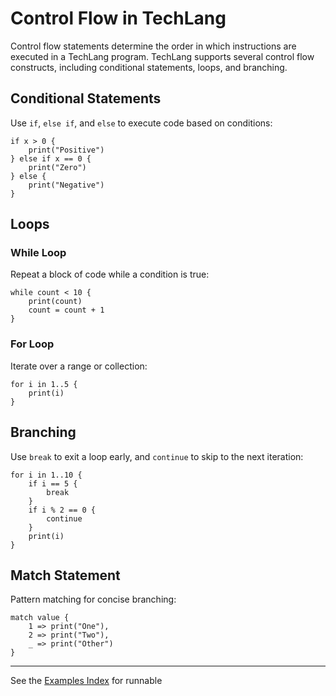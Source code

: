# Control Flow in TechLang

Control flow statements determine the order in which instructions are executed in a TechLang program. TechLang supports several control flow constructs, including conditional statements, loops, and branching.

## Conditional Statements

Use `if`, `else if`, and `else` to execute code based on conditions:

```techlang
if x > 0 {
    print("Positive")
} else if x == 0 {
    print("Zero")
} else {
    print("Negative")
}
```

## Loops

### While Loop

Repeat a block of code while a condition is true:

```techlang
while count < 10 {
    print(count)
    count = count + 1
}
```

### For Loop

Iterate over a range or collection:

```techlang
for i in 1..5 {
    print(i)
}
```

## Branching

Use `break` to exit a loop early, and `continue` to skip to the next iteration:

```techlang
for i in 1..10 {
    if i == 5 {
        break
    }
    if i % 2 == 0 {
        continue
    }
    print(i)
}
```

## Match Statement

Pattern matching for concise branching:

```techlang
match value {
    1 => print("One"),
    2 => print("Two"),
    _ => print("Other")
}
```

---

See the [Examples Index](examples.md) for runnable